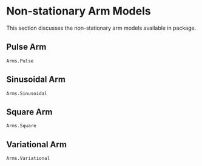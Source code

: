 # Non-stationary Arm Models
This section discusses the non-stationary arm models available in package.

## Pulse Arm
```@docs
Arms.Pulse
```
## Sinusoidal Arm
```@docs
Arms.Sinusoidal
```
## Square Arm
```@docs
Arms.Square
```
## Variational Arm
```@docs
Arms.Variational
```
